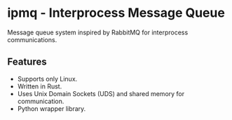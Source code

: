 # ipmq - Interprocess Message Queue
Message queue system inspired by RabbitMQ for interprocess communications.

## Features
* Supports only Linux.
* Written in Rust.
* Uses Unix Domain Sockets (UDS) and shared memory for communication.
* Python wrapper library.